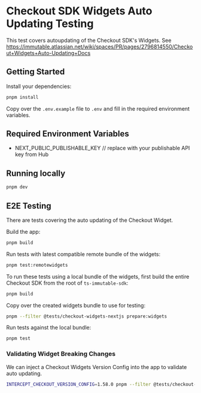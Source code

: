 # Checkout SDK Widgets Auto Updating Testing

This test covers autoupdating of the Checkout SDK's Widgets.
See https://immutable.atlassian.net/wiki/spaces/PR/pages/2796814550/Checkout+Widgets+Auto-Updating+Docs

## Getting Started

Install your dependencies:

```bash
pnpm install
```

Copy over the `.env.example` file to `.env` and fill in the required environment variables.

## Required Environment Variables

- NEXT_PUBLIC_PUBLISHABLE_KEY // replace with your publishable API key from Hub

## Running locally

```bash
pnpm dev
```

## E2E Testing

There are tests covering the auto updating of the Checkout Widget.

Build the app:

```bash
pnpm build
```

Run tests with latest compatible remote bundle of the widgets:

```bash
pnpm test:remotewidgets
```

To run these tests using a local bundle of the widgets, first build the entire Checkout SDK from the root of `ts-immutable-sdk`:

```bash
pnpm build
```

Copy over the created widgets bundle to use for testing:

```bash
pnpm --filter @tests/checkout-widgets-nextjs prepare:widgets
```

Run tests against the local bundle:

```bash
pnpm test
```

### Validating Widget Breaking Changes

We can inject a Checkout Widgets Version Config into the app to validate auto updating.

```bash
INTERCEPT_CHECKOUT_VERSION_CONFIG=1.58.0 pnpm --filter @tests/checkout-widgets-nextjs test
```